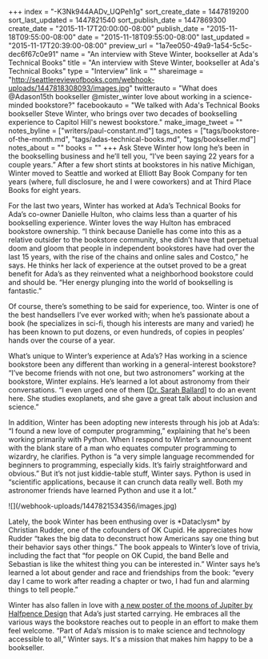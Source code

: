 +++
index = "-K3Nk944AADv_UQPeh1g"
sort_create_date = 1447819200
sort_last_updated = 1447821540
sort_publish_date = 1447869300
create_date = "2015-11-17T20:00:00-08:00"
publish_date = "2015-11-18T09:55:00-08:00"
date = "2015-11-18T09:55:00-08:00"
last_updated = "2015-11-17T20:39:00-08:00"
preview_url = "1a7ee050-49a9-1a54-5c5c-dec6f67c0e91"
name = "An interview with Steve Winter, bookseller at Ada's Technical Books"
title = "An interview with Steve Winter, bookseller at Ada's Technical Books"
type = "Interview"
link = ""
shareimage = "http://seattlereviewofbooks.com/webhook-uploads/1447818308093/images.jpg"
twitterauto = "What does @Adason15th bookseller @mister_winter love about working in a science-minded bookstore?"
facebookauto = "We talked with Ada's Technical Books bookseller Steve Winter, who brings over two decades of bookselling experience to Capitol Hill's newest bookstore."
make_image_tweet = ""
notes_byline = ["writers/paul-constant.md"]
tags_notes = ["tags/bookstore-of-the-month.md", "tags/adas-technical-books.md", "tags/bookseller.md"]
notes_about = ""
books = ""
+++
Ask Steve Winter how long he’s been in the bookselling business and he’ll tell you, “I’ve been saying 22 years for a couple years.”  After a few short stints at bookstores in his native Michigan, Winter moved to Seattle and worked at Elliott Bay Book Company for ten years (where, full disclosure, he and I were coworkers) and at Third Place Books for eight years. 

For the last two years, Winter has worked at Ada’s Technical Books for Ada’s co-owner Danielle Hulton, who claims less than a quarter of his bookselling experience. Winter loves the way Hulton has embraced bookstore ownership. “I think because Danielle has come into this as a relative outsider to the bookstore community, she didn’t have that perpetual doom and gloom that people in independent bookstores have had over the last 15 years, with the rise of the chains and online sales and Costco,” he says. He thinks her lack of experience at the outset proved to be a great benefit for Ada’s as they reinvented what a neighborhood bookstore could and should be. “Her energy plunging into the world of bookselling is fantastic.”

Of course, there’s something to be said for experience, too. Winter is one of the best handsellers I’ve ever worked with; when he’s passionate about a book (he specializes in sci-fi, though his interests are many and varied) he has been known to put dozens, or even hundreds, of copies in peoples’ hands over the course of a year.

What’s unique to Winter’s experience at Ada’s? Has working in a science bookstore been any different than working in a general-interest bookstore? “I’ve become friends with not one, but two astronomers” working at the bookstore, Winter explains. He’s learned a lot about astronomy from their conversations. “I even urged one of them [[Dr. Sarah Ballard](https://en.wikipedia.org/wiki/Sarah_Ballard)] to do an event here. She studies exoplanets, and she gave a great talk about inclusion and science.” 

In addition, Winter has been adopting new interests through his job at Ada’s: “I found a new love of computer programming,” explaining that he's been working primarily with Python. When I respond to Winter’s announcement with the blank stare of a man who equates computer programming to wizardry, he clarifies. Python is “a very simple language recommended for beginners to programming, especially kids. It’s fairly straightforward and obvious.” But it’s not just kiddie-table stuff, Winter says. Python is used in “scientific applications, because it can crunch data really well. Both my astronomer friends have learned Python and use it a lot.”

<p class="image-left">![](/webhook-uploads/1447821534356/images.jpg)</p>Lately, the book Winter has been enthusing over is *Dataclysm* by Christian Rudder, one of the cofounders of OK Cupid. He appreciates how Rudder “takes the big data to deconstruct how Americans say one thing but their behavior says other things.” The book appeals to Winter’s love of trivia, including the fact that “for people on OK Cupid, the band Belle and Sebastian is like the whitest thing you can be interested in.” Winter says he’s learned a lot about gender and race and friendships from the book: “every day I came to work after reading a chapter or two, I had fun and alarming things to tell people.” 

Winter has also fallen in love with [a new poster of the moons of Jupiter by Halfpence Design](http://www.halfpencedesign.com/) that Ada’s just started carrying. He embraces all the various ways the bookstore reaches out to people in an effort to make them feel welcome. “Part of Ada’s mission is to make science and technology accessible to all,” Winter says. It's a mission that makes him happy to be a bookseller.